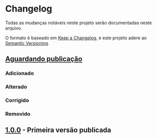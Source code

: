 # Changelog
Todas as mudanças notáveis neste projeto serão documentadas neste arquivo.

O formato é baseado em [Keep a Changelog](https://keepachangelog.com/en/1.0.0/),
e este projeto adere ao [Semantic Versioning](https://semver.org/spec/v2.0.0.html).

## [Aguardando publicação]

### Adicionado
### Alterado
### Corrigido
### Removido

## [1.0.0] - Primeira versão publicada

[Aguardando publicação]: https://github.com/Guiabolso/guiabolso-connector/compare/v1.0.0...HEAD
[1.0.0]: https://github.com/Guiabolso/guiabolso-connector/releases/tag/v1.0.0
